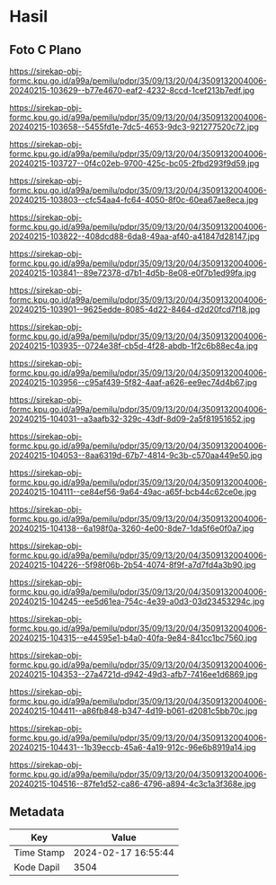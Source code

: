 # Hasil

## Foto C Plano

https://sirekap-obj-formc.kpu.go.id/a99a/pemilu/pdpr/35/09/13/20/04/3509132004006-20240215-103629--b77e4670-eaf2-4232-8ccd-1cef213b7edf.jpg

https://sirekap-obj-formc.kpu.go.id/a99a/pemilu/pdpr/35/09/13/20/04/3509132004006-20240215-103658--5455fd1e-7dc5-4653-9dc3-921277520c72.jpg

https://sirekap-obj-formc.kpu.go.id/a99a/pemilu/pdpr/35/09/13/20/04/3509132004006-20240215-103727--0f4c02eb-9700-425c-bc05-2fbd293f9d59.jpg

https://sirekap-obj-formc.kpu.go.id/a99a/pemilu/pdpr/35/09/13/20/04/3509132004006-20240215-103803--cfc54aa4-fc64-4050-8f0c-60ea67ae8eca.jpg

https://sirekap-obj-formc.kpu.go.id/a99a/pemilu/pdpr/35/09/13/20/04/3509132004006-20240215-103822--408dcd88-6da8-49aa-af40-a41847d28147.jpg

https://sirekap-obj-formc.kpu.go.id/a99a/pemilu/pdpr/35/09/13/20/04/3509132004006-20240215-103841--89e72378-d7b1-4d5b-8e08-e0f7b1ed99fa.jpg

https://sirekap-obj-formc.kpu.go.id/a99a/pemilu/pdpr/35/09/13/20/04/3509132004006-20240215-103901--9625edde-8085-4d22-8464-d2d20fcd7f18.jpg

https://sirekap-obj-formc.kpu.go.id/a99a/pemilu/pdpr/35/09/13/20/04/3509132004006-20240215-103935--0724e38f-cb5d-4f28-abdb-1f2c6b88ec4a.jpg

https://sirekap-obj-formc.kpu.go.id/a99a/pemilu/pdpr/35/09/13/20/04/3509132004006-20240215-103956--c95af439-5f82-4aaf-a626-ee9ec74d4b67.jpg

https://sirekap-obj-formc.kpu.go.id/a99a/pemilu/pdpr/35/09/13/20/04/3509132004006-20240215-104031--a3aafb32-329c-43df-8d09-2a5f81951652.jpg

https://sirekap-obj-formc.kpu.go.id/a99a/pemilu/pdpr/35/09/13/20/04/3509132004006-20240215-104053--8aa6319d-67b7-4814-9c3b-c570aa449e50.jpg

https://sirekap-obj-formc.kpu.go.id/a99a/pemilu/pdpr/35/09/13/20/04/3509132004006-20240215-104111--ce84ef56-9a64-49ac-a65f-bcb44c62ce0e.jpg

https://sirekap-obj-formc.kpu.go.id/a99a/pemilu/pdpr/35/09/13/20/04/3509132004006-20240215-104138--6a198f0a-3260-4e00-8de7-1da5f6e0f0a7.jpg

https://sirekap-obj-formc.kpu.go.id/a99a/pemilu/pdpr/35/09/13/20/04/3509132004006-20240215-104226--5f98f06b-2b54-4074-8f9f-a7d7fd4a3b90.jpg

https://sirekap-obj-formc.kpu.go.id/a99a/pemilu/pdpr/35/09/13/20/04/3509132004006-20240215-104245--ee5d61ea-754c-4e39-a0d3-03d23453294c.jpg

https://sirekap-obj-formc.kpu.go.id/a99a/pemilu/pdpr/35/09/13/20/04/3509132004006-20240215-104315--e44595e1-b4a0-40fa-9e84-841cc1bc7560.jpg

https://sirekap-obj-formc.kpu.go.id/a99a/pemilu/pdpr/35/09/13/20/04/3509132004006-20240215-104353--27a4721d-d942-49d3-afb7-7416ee1d6869.jpg

https://sirekap-obj-formc.kpu.go.id/a99a/pemilu/pdpr/35/09/13/20/04/3509132004006-20240215-104411--a86fb848-b347-4d19-b061-d2081c5bb70c.jpg

https://sirekap-obj-formc.kpu.go.id/a99a/pemilu/pdpr/35/09/13/20/04/3509132004006-20240215-104431--1b39eccb-45a6-4a19-912c-96e6b8919a14.jpg

https://sirekap-obj-formc.kpu.go.id/a99a/pemilu/pdpr/35/09/13/20/04/3509132004006-20240215-104516--87fe1d52-ca86-4796-a894-4c3c1a3f368e.jpg


## Metadata

| Key        | Value               |
| ---------- | ------------------- |
| Time Stamp | 2024-02-17 16:55:44 |
| Kode Dapil | 3504                |



